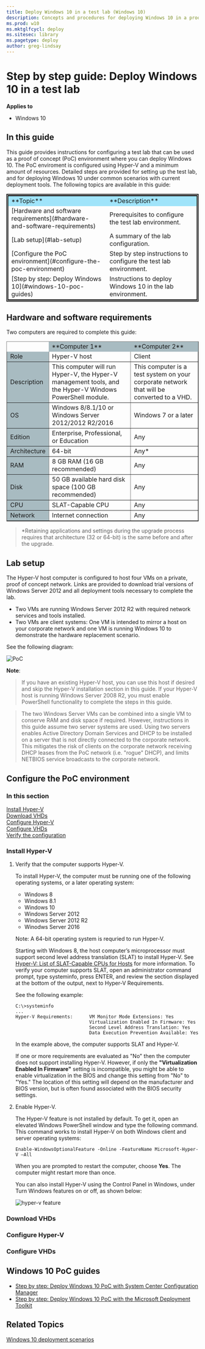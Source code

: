 ```yaml
---
title: Deploy Windows 10 in a test lab (Windows 10)
description: Concepts and procedures for deploying Windows 10 in a proof of concept lab environment.
ms.prod: w10
ms.mktglfcycl: deploy
ms.sitesec: library
ms.pagetype: deploy
author: greg-lindsay
---
```


# Step by step guide: Deploy Windows 10 in a test lab

**Applies to**

-   Windows 10

## In this guide

This guide provides instructions for configuring a test lab that can be used as a proof of concept (PoC) environment where you can deploy Windows 10. The PoC enviroment is configured using Hyper-V and a minimum amount of resources. Detailed steps are provided for setting up the test lab, and for deploying Windows 10 under common scenarios with current deployment tools. The following topics are available in this guide:

<table style="border:5px double;" cellpadding="2">
    <tr>
        <td BGCOLOR="#a0e4fa">**Topic**</td>
        <td BGCOLOR="#a0e4fa">**Description**</td>
    <tr>
        <td>[Hardware and software requirements](#hardware-and-software-requirements)</td>
        <td>Prerequisites to configure the test lab environment.</td>
    </tr>
    <tr>
        <td>[Lab setup](#lab-setup)</td>
        <td>A summary of the lab configuration.</td>
    </tr>
    <tr>
        <td>[Configure the PoC environment](#configure-the-poc-environment)</td>
        <td>Step by step instructions to configure the test lab environment.</td>
    </tr>
    </tr>
     <tr>
        <td>[Step by step: Deploy Windows 10](#windows-10-poc-guides)</td>
        <td>Instructions to deploy Windows 10 in the lab environment.</td>
    </tr>
</table>

## Hardware and software requirements

Two computers are required to complete this guide: 

<table border="1" cellpadding="2">
    <tr>
        <td style="border:0px hidden white;"></td>
        <td BGCOLOR="#a8bbc1" style="border:0px hidden;">**Computer 1**</td>
        <td BGCOLOR="#a8bbc1" style="border:0px hidden;">**Computer 2**</td>
    </tr>
    <tr>
        <td BGCOLOR="#a8bbc1">Role</td>
        <td>Hyper-V host</td>
        <td>Client</td>
    </tr>
    <tr>
        <td BGCOLOR="#a8bbc1">Description</td>
        <td>This computer will run Hyper-V, the Hyper-V management tools, and the Hyper-V Windows PowerShell module.</td>
        <td>This computer is a test system on your corporate network that will be converted to a VHD.</td>
    </tr>
    <tr>
        <td BGCOLOR="#a8bbc1">OS</td>
        <td>Windows 8/8.1/10 or Windows Server 2012/2012 R2/2016</td>
        <td>Windows 7 or a later</td>
    </tr>
    <tr>
        <td BGCOLOR="#a8bbc1">Edition</td>
        <td>Enterprise, Professional, or Education</td>
        <td>Any</td>
    </tr>
    <tr>
        <td BGCOLOR="#a8bbc1">Architecture</td>
        <td>64-bit</td>
        <td>Any*</td>
    </tr>
    <tr>
        <td BGCOLOR="#a8bbc1">RAM</td>
        <td>8 GB RAM (16 GB recommended)</td>
        <td>Any</td>
    </tr>
    <tr>
        <td BGCOLOR="#a8bbc1">Disk</td>
        <td>50 GB available hard disk space (100 GB recommended)</td>
        <td>Any</td>
    </tr>
    <tr>
        <td BGCOLOR="#a8bbc1">CPU</td>
        <td>SLAT-Capable CPU</td>
        <td>Any</td>
    </tr>
    <tr>
        <td BGCOLOR="#a8bbc1">Network</td>
        <td>Internet connection</td>
        <td>Any</td>
    </tr>
</table>

>*Retaining applications and settings during the upgrade process requires that architecture (32 or 64-bit) is the same before and after the upgrade.

## Lab setup

The Hyper-V host computer is configured to host four VMs on a private, proof of concept network. Links are provided to download trial versions of Windows Server 2012 and all deployment tools necessary to complete the lab.
- Two VMs are running Windows Server 2012 R2 with required network services and tools installed.
- Two VMs are client systems: One VM is intended to mirror a host on your corporate network and one VM is running Windows 10 to demonstrate the hardware replacement scenario.

See the following diagram:

![PoC](images/poc.png)

**Note**:
>If you have an existing Hyper-V host, you can use this host if desired and skip the Hyper-V installation section in this guide. If your Hyper-V host is running Windows Server 2008 R2, you must enable PowerShell functionality to complete the steps in this guide. 

>The two Windows Server VMs can be combined into a single VM to conserve RAM and disk space if required. However, instructions in this guide assume two server systems are used. Using two servers enables Active Directory Domain Services and DHCP to be installed on a server that is not directly connected to the corporate network. This mitigates the risk of clients on the corporate network receiving DHCP leases from the PoC network (i.e. "rogue" DHCP), and limits NETBIOS service broadcasts to the corporate network.

## Configure the PoC environment

### In this section

[Install Hyper-V](#install-hyper-v)<BR>
[Download VHDs](#download-vhds)<BR>
[Configure Hyper-V](#configure-hyper-v)<BR>
[Configure VHDs](#configure-vhds)<BR>
[Verify the configuration](#verify-the-configuration)

### Install Hyper-V

1. Verify that the computer supports Hyper-V.

    To install Hyper-V, the computer must be running one of the following operating systems, or a later operating system: 
    - Windows 8 
    - Windows 8.1
    - Windows 10
    - Windows Server 2012
    - Windows Server 2012 R2
    - Winodws Server 2016

    Note: A 64-bit operating system is requried to run Hyper-V.

    Starting with Windows 8, the host computer’s microprocessor must support second level address translation (SLAT) to install Hyper-V. See [Hyper-V: List of SLAT-Capable CPUs for Hosts](http://social.technet.microsoft.com/wiki/contents/articles/1401.hyper-v-list-of-slat-capable-cpus-for-hosts.aspx) for more information. To verify your computer supports SLAT, open an administrator command prompt,  type systeminfo, press ENTER, and review the section displayed at the bottom of the output, next to Hyper-V Requirements. 
    
    See the following example:
    
    ```
    C:\>systeminfo
    ...
    Hyper-V Requirements:      VM Monitor Mode Extensions: Yes
                               Virtualization Enabled In Firmware: Yes
                               Second Level Address Translation: Yes
                               Data Execution Prevention Available: Yes
    ```   
    In the example above, the computer supports SLAT and Hyper-V. 
    
    If one or more requirements are evaluated as "No" then the computer does not support installing Hyper-V.  However, if only the **"Virtualization Enabled In Firmware"** setting is incompatible, you might be able to enable virtualization in the BIOS and change this setting from "No" to "Yes." The location of this setting will depend on the manufacturer and BIOS version, but is often found associated with the BIOS security settings.

2. Enable Hyper-V.

    The Hyper-V feature is not installed by default. To get it, open an elevated Windows PowerShell window and type the following command. This command works to install Hyper-V on both Windows client and server operating systems:

    ```
    Enable-WindowsOptionalFeature -Online -FeatureName Microsoft-Hyper-V –All
    ```
    When you are prompted to restart the computer, choose **Yes**. The computer might restart more than once. 
    
    You can also install Hyper-V using the Control Panel in Windows, under Turn Windows features on or off, as shown below:
    
    ![hyper-v feature](images/hyper-v-feature.png)

### Download VHDs

### Configure Hyper-V

### Configure VHDs

## Windows 10 PoC guides

- [Step by step: Deploy Windows 10 PoC with System Center Configuration Manager](windows-10-poc-sccm.md)
- [Step by step: Deploy Windows 10 PoC with the Microsoft Deployment Toolkit](windows-10-poc-mdt.md)

## Related Topics

[Windows 10 deployment scenarios](windows-10-deployment-scenarios.md)
 

 





